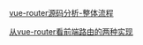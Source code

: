 [vue-router源码分析-整体流程](https://zhuanlan.zhihu.com/p/24104410)

[从vue-router看前端路由的两种实现](https://zhuanlan.zhihu.com/p/27588422)
